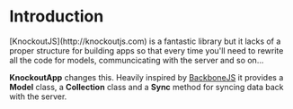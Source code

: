 <h1 class="page-header">Introduction</h1>
<p class="lead" markdown="1">
[KnockoutJS](http://knockoutjs.com) is a fantastic library but it lacks of a proper structure for building apps so that every time you'll need to rewrite all the code for models, communcicating with the server and so on...

**KnockoutApp** changes this. Heavily inspired by [BackboneJS](http://backbonejs.com) it provides a **Model** class, a **Collection** class and a **Sync** method for syncing data back with the server.
</p>
